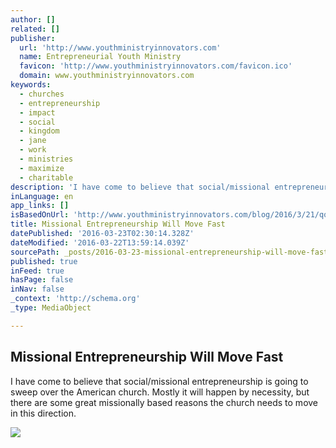 ```yaml
---
author: []
related: []
publisher:
  url: 'http://www.youthministryinnovators.com'
  name: Entrepreneurial Youth Ministry
  favicon: 'http://www.youthministryinnovators.com/favicon.ico'
  domain: www.youthministryinnovators.com
keywords:
  - churches
  - entrepreneurship
  - impact
  - social
  - kingdom
  - jane
  - work
  - ministries
  - maximize
  - charitable
description: 'I have come to believe that social/missional entrepreneurship is going to sweep over the American church. Mostly it will happen by necessity, but there are some great missionally based reasons the church needs to move in this direction.'
inLanguage: en
app_links: []
isBasedOnUrl: 'http://www.youthministryinnovators.com/blog/2016/3/21/qqffb9mswk18np7awn13bclz3s4iz8'
title: Missional Entrepreneurship Will Move Fast
datePublished: '2016-03-23T02:30:14.328Z'
dateModified: '2016-03-22T13:59:14.039Z'
sourcePath: _posts/2016-03-23-missional-entrepreneurship-will-move-fast.md
published: true
inFeed: true
hasPage: false
inNav: false
_context: 'http://schema.org'
_type: MediaObject

---
```

<article style=""><h1>Missional Entrepreneurship Will Move Fast</h1><p>I have come to believe that social/missional entrepreneurship is going to sweep over the American church. Mostly it will happen by necessity, but there are some great missionally based reasons the church needs to move in this direction.</p><img src="http://static1.squarespace.com/static/55145696e4b00e32840b0f94/t/56effabe45bf2132b08e8e0f/1458567885429/?format=1000w" /></article>